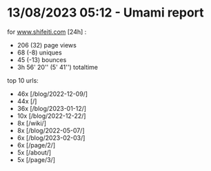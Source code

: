 # 13/08/2023 05:12 - Umami report
for www.shifeiti.com [24h] :

 - 206 (32) page views
 - 68 (-8) uniques
 - 45 (-13) bounces
 - 3h 56' 20'' (5' 41'') totaltime


top 10 urls:
 - 46x [/blog/2022-12-09/]
 - 44x [/]
 - 36x [/blog/2023-01-12/]
 - 10x [/blog/2022-12-22/]
 - 8x [/wiki/]
 - 8x [/blog/2022-05-07/]
 - 6x [/blog/2023-02-03/]
 - 6x [/page/2/]
 - 5x [/about/]
 - 5x [/page/3/]


